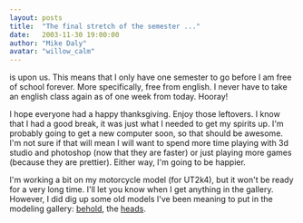 ```yaml
---
layout: posts
title:  "The final stretch of the semester ..."
date:   2003-11-30 19:00:00
author: "Mike Daly"
avatar: "willow_calm"
---
```

is upon us. This means that I only have one semester to go before I am free of school forever. More specifically, free from english. I never have to take an english class again as of one week from today. Hooray!

 I hope everyone had a happy thanksgiving. Enjoy those leftovers. I know that I had a good break, it was just what I needed to get my spirits up. I'm probably going to get a new computer soon, so that should be awesome. I'm not sure if that will mean I will want to spend more time playing with 3d studio and photoshop (now that they are faster) or just playing more games (because they are prettier). Either way, I'm going to be happier.

 I'm working a bit on my motorcycle model (for UT2k4), but it won't be ready for a very long time. I'll let you know when I get anything in the gallery. However, I did dig up some old models I've been meaning to put in the modeling gallery: [behold](https://content.duelingmonkeys.com/gallery/modeling/facerender2.jpg), the [heads](https://content.duelingmonkeys.com/gallery/modeling/facerender3.jpg).

